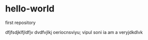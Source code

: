 # hello-world
first repository

dfjfsdjklfjldfjv 
dvdfvjlkj oeriocnsviyu; vipul soni ia am a veryjdkdlvk
